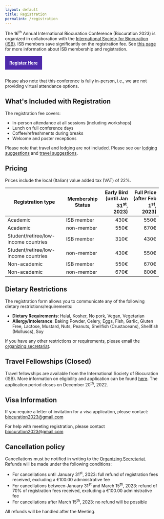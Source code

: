 ```yaml
---
layout: default
title: Registration
permalink: /registration
---
```


The 16<sup>th</sup> Annual International Biocuration Conference (Biocuration 2023) is organized in collaboration with
the [International Society for Biocuration (ISB)](https://www.biocuration.org/). ISB members save significantly on the
registration fee. See [this page](https://www.biocuration.org/membership/join-isb/) for more information about ISB
membership and registration.

<a href="https://registrations.meetandwork.com/Login.asp?IDcommessa=MW23008"
style="padding: 1em; background-color: #4e29aa; color: white; font-weight: bold; border: 1px #ddd; margin: 0em auto 1em;
display: inline-block; text-align: center">
Register Here
</a>

Please also note that this conference is fully in-person, i.e., we are
not providing virtual attendance options.

## What's Included with Registration

The registration fee covers:

- In-person attendance at all sessions (including workshops)
- Lunch on full conference days
- Coffee/refreshments during breaks
- Welcome and poster receptions

Please note that travel and lodging are not included. Please see our
[lodging suggestions](lodging) and [travel suggestions](travel).

## Pricing

Prices include the local (Italian) value added tax (VAT) of 22%.

| Registration type                    | Membership Status | Early Bird (until Jan 31<sup>st</sup>, 2023) | Full Price (after Feb 1<sup>st</sup>, 2023) |
|--------------------------------------|-------------------|---------------------------------------------:|--------------------------------------------:|
| Academic                             | ISB member        |                                         430€ |                                        550€ |
| Academic                             | non-member        |                                         550€ |                                        670€ |
| Student/retiree/low-income countries | ISB member        |                                         310€ |                                        430€ |
| Student/retiree/low-income countries | non-member        |                                         430€ |                                        550€ |
| Non-academic                         | ISB member        |                                         550€ |                                        670€ |
| Non-academic                         | non-member        |                                         670€ |                                        800€ |

## Dietary Restrictions

The registration form allows you to communicate any of the following dietary restrictions/requirements:

- **Dietary Requirements**: Halal, Kosher, No pork, Vegan, Vegetarian
- **Allergy/Intolerance**: Baking Powder, Celery, Eggs, Fish, Garlic, Gluten Free, Lactose, Mustard, Nuts, Peanuts,
  Shellfish (Crustaceans), Shellfish (Molluscs), Soy

If you have any other restrictions or requirements, please email the
[organizing secretariat](mailto:meet@meetandwork.com).

## Travel Fellowships (Closed)

Travel fellowships are available from the International Society of Biocuration (ISB).
More information on eligibility and application can be found [here](https://www.biocuration.org/travel-fellowship).
The application period closes on December 20<sup>th</sup>, 2022.

## Visa Information

If you require a letter of invitation for a visa application, please
contact: [biocuration2023@gmail.com](mailto:biocuration2023@gmail.com)

For help with meeting registration, please contact [biocuration2023@gmail.com](mailto:biocuration2023@gmail.com)

## Cancellation policy

Cancellations must be notified in writing to the [Organizing Secretariat](mailto:meet@meetandwork.com).
Refunds will be made under the following conditions:

- For cancellations until January 31<sup>st</sup>, 2023: full refund of registration fees received, excluding a €100.00
  administrative fee
- For cancellations between January 31<sup>st</sup> and March 15<sup>th</sup>, 2023: refund of 70% of registration fees
  received, excluding a €100.00 administrative fee
- For cancellations after March 15<sup>th</sup>, 2023: no refund will be possible

All refunds will be handled after the Meeting.
